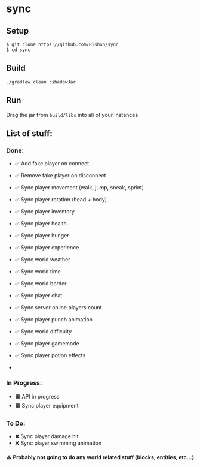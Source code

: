# sync

## Setup

```
$ git clone https://github.com/Rishon/sync
$ cd sync
```

## Build

``
./gradlew clean :shadowJar
``

## Run

Drag the jar from ``build/libs`` into all of your instances.

## List of stuff:

### Done:

- ✅ Add fake player on connect
- ✅ Remove fake player on disconnect
- ✅ Sync player movement (walk, jump, sneak, sprint)
- ✅ Sync player rotation (head + body)
- ✅ Sync player inventory
- ✅ Sync player health
- ✅ Sync player hunger
- ✅ Sync player experience
- ✅ Sync world weather
- ✅ Sync world time
- ✅ Sync world border
- ✅ Sync player chat
- ✅ Sync server online players count
- ✅ Sync player punch animation

- ✅ Sync world difficulty
- ✅ Sync player gamemode
- ✅ Sync player potion effects
- 
### In Progress:

- 🟧 API in progress
- 🟧 Sync player equipment

### To Do:

- ❌ Sync player damage hit
- ❌ Sync player swimming animation

#### ⚠️ Probably not going to do any world related stuff (blocks, entities, etc...)
